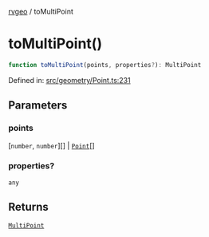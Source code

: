[rvgeo](../index.md) / toMultiPoint

# toMultiPoint()

```ts
function toMultiPoint(points, properties?): MultiPoint
```

Defined in: [src/geometry/Point.ts:231](https://github.com/pzq123456/RVGeo/blob/e727f6f6e310621d656b74948bed9956ff45a613/src/geometry/Point.ts#L231)

## Parameters

### points

\[`number`, `number`\][] | [`Point`](../classes/Point.md)[]

### properties?

`any`

## Returns

[`MultiPoint`](../classes/MultiPoint.md)
